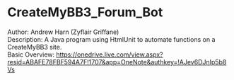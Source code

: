 CreateMyBB3_Forum_Bot
=====================
Author: Andrew Harn (Zyflair Griffane)<br/>
Description: A Java program using HtmlUnit to automate functions on a CreateMyBB3 site.<br/>
Basic Overview: https://onedrive.live.com/view.aspx?resid=ABAFE78FBF594A7F!1707&app=OneNote&authkey=!AJev6DJnIp5b8Vs<br/>

